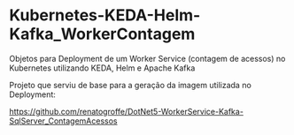 # Kubernetes-KEDA-Helm-Kafka_WorkerContagem
Objetos para Deployment de um Worker Service (contagem de acessos) no Kubernetes utilizando KEDA, Helm e Apache Kafka

Projeto que serviu de base para a geração da imagem utilizada no Deployment:

https://github.com/renatogroffe/DotNet5-WorkerService-Kafka-SqlServer_ContagemAcessos